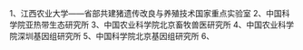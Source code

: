 1、江西农业大学——省部共建猪遗传改良与养殖技术国家重点实验室
2、中国科学院亚热带生态研究所
3、中国农业科学院北京畜牧兽医研究所
4、中国农业科学院深圳基因组研究所
5、中国科学院北京基因组研究所
6、
